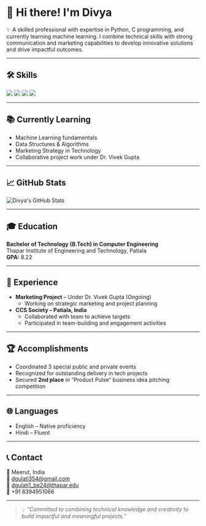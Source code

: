 # 👋 Hi there! I'm Divya

✨ A skilled professional with expertise in Python, C programming, and currently learning machine learning. I combine technical skills with strong communication and marketing capabilities to develop innovative solutions and drive impactful outcomes.

---

## 🛠️ Skills

<img src="https://img.shields.io/badge/Python-3776AB?style=for-the-badge&logo=python&logoColor=white"/> 
<img src="https://img.shields.io/badge/C-00599C?style=for-the-badge&logo=c&logoColor=white"/>
<img src="https://img.shields.io/badge/Public%20Speaking-FFD700?style=for-the-badge"/> 
<img src="https://img.shields.io/badge/Marketing-FF5733?style=for-the-badge"/>

---

## 📚 Currently Learning

- Machine Learning fundamentals
- Data Structures & Algorithms
- Marketing Strategy in Technology
- Collaborative project work under Dr. Vivek Gupta

---

## 📈 GitHub Stats

![Divya's GitHub Stats](https://github-readme-stats.vercel.app/api?username=YOUR_GITHUB_USERNAME&show_icons=true&theme=radical)

---

## 🎓 Education

**Bachelor of Technology (B.Tech) in Computer Engineering**  
Thapar Institute of Engineering and Technology, Patiala  
**GPA:** 8.22

---

## 💼 Experience

- **Marketing Project** – Under Dr. Vivek Gupta (Ongoing)
  - Working on strategic marketing and project planning
- **CCS Society – Patiala, India**
  - Collaborated with team to achieve targets
  - Participated in team-building and engagement activities

---

## 🏆 Accomplishments

- Coordinated 3 special public and private events
- Recognized for outstanding delivery in tech projects
- Secured **2nd place** in “Product Pulse” business idea pitching competition

---

## 🌐 Languages

- English – Native proficiency
- Hindi – Fluent

---

## 📞 Contact

📍 Meerut, India  
📧 dgulati354@gmail.com  
📧 dgulati1_be24@thapar.edu  
📱 +91 8394951066

---

> 💡 *“Committed to combining technical knowledge and creativity to build impactful and meaningful projects.”*
